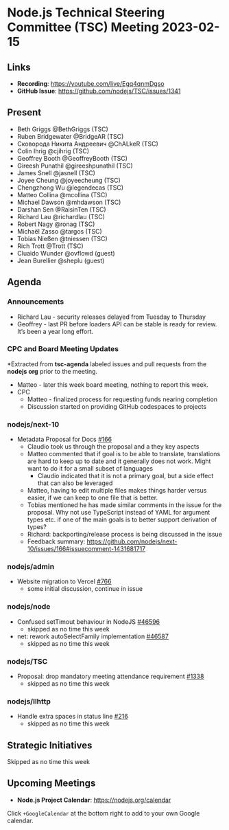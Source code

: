 # Node.js Technical Steering Committee (TSC) Meeting 2023-02-15

## Links

* **Recording**: https://youtube.com/live/Egq4qnmDgso
* **GitHub Issue**: https://github.com/nodejs/TSC/issues/1341

## Present

* Beth Griggs @BethGriggs (TSC)
* Ruben Bridgewater @BridgeAR (TSC)
* Сковорода Никита Андреевич @ChALkeR (TSC)
* Colin Ihrig @cjihrig (TSC)
* Geoffrey Booth @GeoffreyBooth (TSC)
* Gireesh Punathil @gireeshpunathil (TSC)
* James Snell @jasnell (TSC)
* Joyee Cheung @joyeecheung (TSC)
* Chengzhong Wu @legendecas (TSC)
* Matteo Collina @mcollina (TSC)
* Michael Dawson @mhdawson (TSC)
* Darshan Sen @RaisinTen (TSC)
* Richard Lau @richardlau (TSC)
* Robert Nagy @ronag (TSC)
* Michaël Zasso @targos (TSC)
* Tobias Nießen @tniessen (TSC)
* Rich Trott @Trott (TSC)
* Cluaido Wunder @ovflowd (guest)
* Jean Burellier @sheplu (guest)

## Agenda

### Announcements

* Richard Lau - security releases delayed from Tuesday to Thursday
* Geoffrey - last PR before loaders API can be stable is ready for review. It’s been a year long effort.

### CPC and Board Meeting Updates

*Extracted from **tsc-agenda** labeled issues and pull requests from the **nodejs org** prior to the meeting.

* Matteo - later this week board meeting, nothing to report this week.
* CPC
  * Matteo - finalized process for requesting funds nearing completion
  * Discussion started on providing GitHub codespaces to projects

### nodejs/next-10

* Metadata Proposal for Docs [#166](https://github.com/nodejs/next-10/issues/166)
  * Claudio took us through the proposal and a they key aspects
  * Matteo commented that if goal is to be able to translate, translations are hard to keep up to date and it generally does not work. Might want to do it for a small subset of languages
    * Claudio indicated that it is not a primary goal, but a side effect that can also be leveraged
  * Matteo, having to edit multiple files makes things harder versus easier, if we can keep to one file that is better.
  * Tobias mentioned he has made similar comments in the issue for the proposal. Why not use TypeScript instead of YAML for argument types etc. if one of the main goals is to better support derivation of types?
  * Richard: backporting/release process is being discussed in the issue
  * Feedback summary: <https://github.com/nodejs/next-10/issues/166#issuecomment-1431681717>

### nodejs/admin

* Website migration to Vercel [#766](https://github.com/nodejs/admin/issues/766)
  * some initial discussion, continue in issue

### nodejs/node

* Confused setTimout behaviour in NodeJS [#46596](https://github.com/nodejs/node/issues/46596)
  * skipped as no time this week
* net: rework autoSelectFamily implementation [#46587](https://github.com/nodejs/node/pull/46587)
  * skipped as no time this week

### nodejs/TSC

* Proposal: drop mandatory meeting attendance requirement [#1338](https://github.com/nodejs/TSC/issues/1338)
  * skipped as no time this week

### nodejs/llhttp

* Handle extra spaces in status line [#216](https://github.com/nodejs/llhttp/pull/216)
  * skipped as no time this week


## Strategic Initiatives

Skipped as no time this week

## Upcoming Meetings

* **Node.js Project Calendar**: <https://nodejs.org/calendar>

Click `+GoogleCalendar` at the bottom right to add to your own Google calendar.
